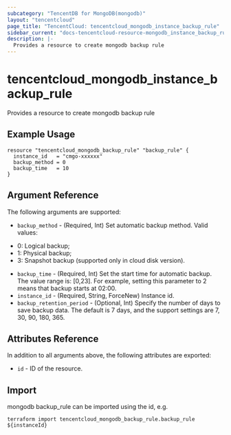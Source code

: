 ```yaml
---
subcategory: "TencentDB for MongoDB(mongodb)"
layout: "tencentcloud"
page_title: "TencentCloud: tencentcloud_mongodb_instance_backup_rule"
sidebar_current: "docs-tencentcloud-resource-mongodb_instance_backup_rule"
description: |-
  Provides a resource to create mongodb backup rule
---
```


# tencentcloud_mongodb_instance_backup_rule

Provides a resource to create mongodb backup rule

## Example Usage

```hcl
resource "tencentcloud_mongodb_backup_rule" "backup_rule" {
  instance_id   = "cmgo-xxxxxx"
  backup_method = 0
  backup_time   = 10
}
```

## Argument Reference

The following arguments are supported:

* `backup_method` - (Required, Int) Set automatic backup method. Valid values:
- 0: Logical backup;
- 1: Physical backup;
- 3: Snapshot backup (supported only in cloud disk version).
* `backup_time` - (Required, Int) Set the start time for automatic backup. The value range is: [0,23]. For example, setting this parameter to 2 means that backup starts at 02:00.
* `instance_id` - (Required, String, ForceNew) Instance id.
* `backup_retention_period` - (Optional, Int) Specify the number of days to save backup data. The default is 7 days, and the support settings are 7, 30, 90, 180, 365.

## Attributes Reference

In addition to all arguments above, the following attributes are exported:

* `id` - ID of the resource.



## Import

mongodb backup_rule can be imported using the id, e.g.

```
terraform import tencentcloud_mongodb_backup_rule.backup_rule ${instanceId}
```

